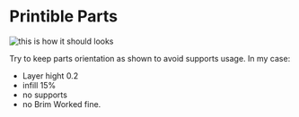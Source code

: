 # Printible Parts

![this is how it should looks](https://github.com/PetrOdst/YodaHeatBot/blob/9296d73e1bdaa9fa9b6e57d5e98c530665e0479c/PrintibleParts/heatbot.jpg)

Try to keep parts orientation as shown to avoid supports usage.
In my case:
  - Layer hight 0.2
  - infill 15%
  - no supports
  - no Brim
Worked  fine. 
